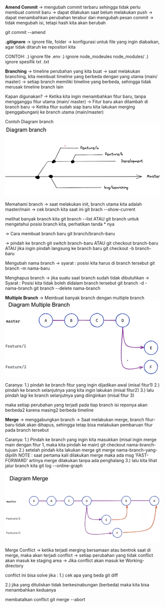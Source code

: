 **Amend Commit**
-> mengubah commit terbaru sehingga tidak perlu membuat commit baru
-> dapat dilakukan saat belum melakukan push
-> dapat menambahkan perubahan terabur dan mengubah pesan commit
-> tidak mengubah isi, tetapi hash kita akan berubah

git commit --amend

**.gitignore**
-> ignore file, folder
-> konfigurasi untuk file yang ingin diabaikan, agar tidak ditaruh ke repositori kita

CONTOH:
.) ignore file
.env
.) ignore node_modeules
node_modules/
.) ignore spesifik txt
.txt

**Branching**
-> timeline perubahan yang kita buat
-> saat melakukan branching, kita membuat timeline yang berbeda dengan yang utama (main/ master)
-> setiap branch memiliki timeline yang berbeda, sehingga tidak merusak timeline branch lain

Kapan digunakan?
-> Ketika kita ingin menambahkan fitur baru, tanpa mengganggu fitur utama (main/ master)
-> Fitur baru akan ditambah di branch baru
-> Ketika fitur sudah siap baru kita lakukan merging (penggabungan) ke branch utama (main/master)

Contoh Diagram branch
![diagaram-branch](./branch.png)

Memahami branch
-> saat melakukan init, branch utama kita adalah master/main
-> cek branch kita saat ini
git brach --show-current

melihat banyak branch kita
git branch --list
ATAU
git branch
untuk mengetahui posisi branch kita, perhatikan tanda \* nya

-> Cara membuat branch baru
git branch/branch-baru

-> pindah ke branch
git switch branch-baru
ATAU
git checkout branch-baru
ATAU jika ingin pindah langsung ke branch baru
git checkout -b branch-baru

Mengubah nama branch
-> syarat : posisi kita harus di branch tersebut
git branch -m nama-baru

Menghapus branch
-> jika suatu saat branch sudah tidak dibutuhkan
-> Syarat : Posisi kita tidak boleh didalam branch tersebut
git branch -d -nama-branch
git branch --delete nama-branch

**Multiple Branch**
-> Membuat banyak branch dengan multiple branch
![multiple-branch](./multiple-branch.png)

Caranya:
1.) pindah ke branch fitur yang ingin dijadikan awal (misal fitur1)
2.) pindah ke branch selanjutnya yang kita ingin lakukan (misal fitur2)
3.) lalu pindah lagi ke branch selanjutnya yang diinginkan (misal fitur 3)

maka setiap perubahan yang terjadi pada tiap branch isi reponya akan berbeda2
karena masing2 berbeda timeline

**Merge**
-> menggabungkan branch
-> Saat melakukan merge, branch fitur-baru tidak akan dihapus, sehingga tetap bisa melakukan
pembaruan fitur pada branch tersebut

Caranya:
1.) Pindah ke branch yang ingin kita masukkan (misal ingin merge main dengan fitur 1, maka kita pindah ke main)
git checkout nama-branch-tujuan
2.) setelah pindah kita lakukan merge
git merge nama-branch-yang-dipilih
NOTE : saat pertama kali dilakukan merge maka ada msg 'FAST-FORWARD' artinya merge dilakukan tanpa ada penghalang
3.) lalu kita lihat jalur branch kita
git log --online-graph

![merge-branch](./merge-branch.png)

Merge Conflict
-> ketika terjadi merging bersamaan atau bentrok saat di merge, maka akan terjadi conflict
-> setiap perubahan yang tidak conflict akan masuk ke staging area
-> Jika conflict akan masuk ke Working-directory

conflict ini bisa solve jika :
1.) cek apa yang beda
git diff

2.) jika yang dituliskan tidak berkesinabungan (berbeda)
maka kita bisa menambahkan keduanya

membatalkan conflict
git merge --abort
